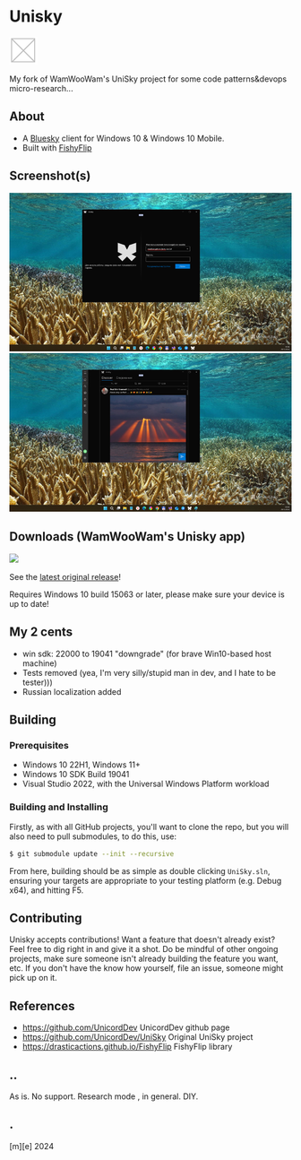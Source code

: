 # Unisky
![](Images/logo.png)

My fork of WamWooWam's UniSky project for some code patterns&devops micro-research...

## About
- A [Bluesky](https://bsky.app) client for Windows 10 & Windows 10 Mobile. 
- Built with [FishyFlip](https://drasticactions.github.io/FishyFlip/)

## Screenshot(s)
![](Images/shot01.png)
![](Images/shot02.png)

## Downloads (WamWooWam's Unisky app)
<a href="https://apps.microsoft.com/detail/9mxts7g6fchx?mode=direct">
	<img src="https://get.microsoft.com/images/en-us%20dark.svg" width="200"/>
</a>

See the [latest original release](https://github.com/UnicordDev/UniSky/releases)!

Requires Windows 10 build 15063 or later, please make sure your device is up to date!

## My 2 cents
- win sdk: 22000 to 19041 "downgrade" (for brave Win10-based host machine)
- Tests removed (yea, I'm very silly/stupid man in dev, and I hate to be tester)))
- Russian localization added

## Building
### Prerequisites
- Windows 10 22H1, Windows 11+
- Windows 10 SDK Build 19041
- Visual Studio 2022, with the Universal Windows Platform workload

### Building and Installing
Firstly, as with all GitHub projects, you'll want to clone the repo, but you will also need to pull submodules, to do this, use:

```sh
$ git submodule update --init --recursive
```

From here, building should be as simple as double clicking `UniSky.sln`, ensuring your targets are appropriate to your testing platform (e.g. Debug x64), and hitting F5. 


## Contributing
Unisky accepts contributions! Want a feature that doesn't already exist? Feel free to dig right in and give it a shot. Do be mindful of other ongoing projects, make sure someone isn't already building the feature you want, etc. If you don't have the know how yourself, file an issue, someone might pick up on it.

## References
- https://github.com/UnicordDev UnicordDev github page 
- https://github.com/UnicordDev/UniSky Original UniSky project
- https://drasticactions.github.io/FishyFlip FishyFlip library

## ..
As is. No support. Research mode , in general. DIY. 

## .
[m][e] 2024